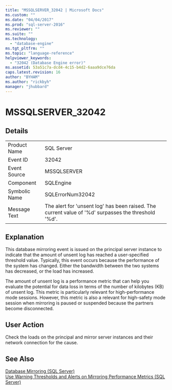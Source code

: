 ```yaml
---
title: "MSSQLSERVER_32042 | Microsoft Docs"
ms.custom: ""
ms.date: "04/04/2017"
ms.prod: "sql-server-2016"
ms.reviewer: ""
ms.suite: ""
ms.technology: 
  - "database-engine"
ms.tgt_pltfrm: ""
ms.topic: "language-reference"
helpviewer_keywords: 
  - "32042 (Database Engine error)"
ms.assetid: 53a51c7a-dcd4-4c15-b4d2-6aaa9dce76da
caps.latest.revision: 16
author: "BYHAM"
ms.author: "rickbyh"
manager: "jhubbard"
---
```

# MSSQLSERVER_32042
  
## Details  
  
|||  
|-|-|  
|Product Name|SQL Server|  
|Event ID|32042|  
|Event Source|MSSQLSERVER|  
|Component|SQLEngine|  
|Symbolic Name|SQLErrorNum32042|  
|Message Text|The alert for 'unsent log' has been raised. The current value of '%d' surpasses the threshold '%d'.|  
  
## Explanation  
This database mirroring event is issued on the principal server instance to indicate that the amount of unsent log has reached a user-specified threshold value. Typically, this event occurs because the performance of the system has changed. Either the bandwidth between the two systems has decreased, or the load has increased.  
  
The amount of unsent log is a performance metric that can help you evaluate the potential for data loss in terms of the number of kilobytes (KB) of unsent log. This metric is particularly relevant for high-performance mode sessions. However, this metric is also a relevant for high-safety mode session when mirroring is paused or suspended because the partners become disconnected.  
  
## User Action  
Check the loads on the principal and mirror server instances and their network connection for the cause.  
  
## See Also  
[Database Mirroring &#40;SQL Server&#41;](../Topic/Database%20Mirroring%20(SQL%20Server).md)  
[Use Warning Thresholds and Alerts on Mirroring Performance Metrics &#40;SQL Server&#41;](../Topic/Use%20Warning%20Thresholds%20and%20Alerts%20on%20Mirroring%20Performance%20Metrics%20(SQL%20Server).md)  
  
